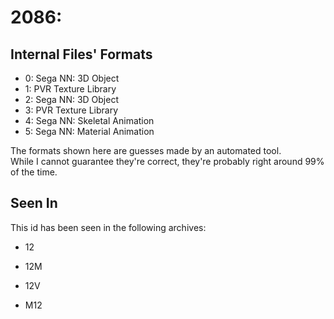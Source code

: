 # 2086: 



## Internal Files' Formats
- 0: Sega NN: 3D Object
- 1: PVR Texture Library
- 2: Sega NN: 3D Object
- 3: PVR Texture Library
- 4: Sega NN: Skeletal Animation
- 5: Sega NN: Material Animation

The formats shown here are guesses made by an automated tool.  
While I cannot guarantee they're correct, they're probably right around 99% of the time.

## Seen In

This id has been seen in the following archives:  

- 12  

- 12M  

- 12V  

- M12  
